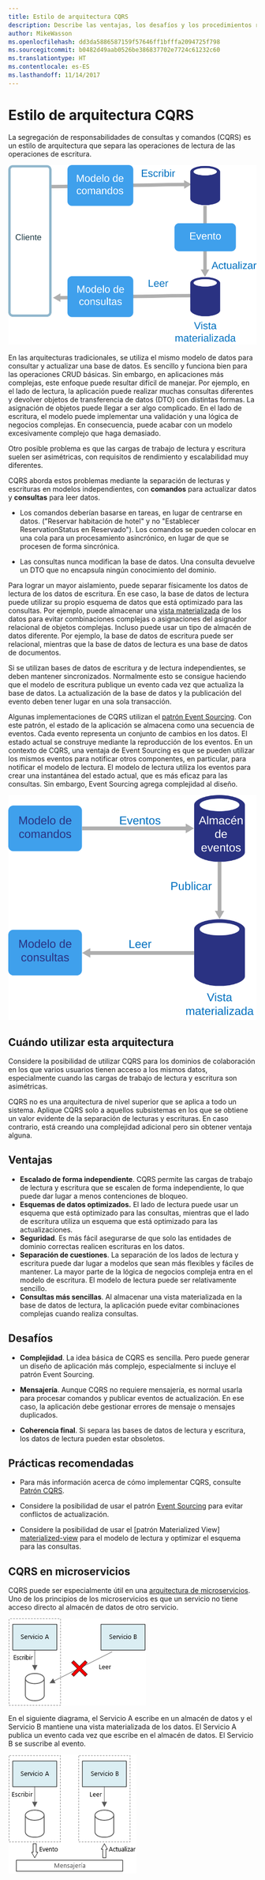 ```yaml
---
title: Estilo de arquitectura CQRS
description: Describe las ventajas, los desafíos y los procedimientos recomendados para las arquitecturas CQRS.
author: MikeWasson
ms.openlocfilehash: dd3da5886587159f57646ff1bfffa2094725f798
ms.sourcegitcommit: b0482d49aab0526be386837702e7724c61232c60
ms.translationtype: HT
ms.contentlocale: es-ES
ms.lasthandoff: 11/14/2017
---
```

# <a name="cqrs-architecture-style"></a>Estilo de arquitectura CQRS

La segregación de responsabilidades de consultas y comandos (CQRS) es un estilo de arquitectura que separa las operaciones de lectura de las operaciones de escritura. 

![](./images/cqrs-logical.svg)

En las arquitecturas tradicionales, se utiliza el mismo modelo de datos para consultar y actualizar una base de datos. Es sencillo y funciona bien para las operaciones CRUD básicas. Sin embargo, en aplicaciones más complejas, este enfoque puede resultar difícil de manejar. Por ejemplo, en el lado de lectura, la aplicación puede realizar muchas consultas diferentes y devolver objetos de transferencia de datos (DTO) con distintas formas. La asignación de objetos puede llegar a ser algo complicado. En el lado de escritura, el modelo puede implementar una validación y una lógica de negocios complejas. En consecuencia, puede acabar con un modelo excesivamente complejo que haga demasiado.

Otro posible problema es que las cargas de trabajo de lectura y escritura suelen ser asimétricas, con requisitos de rendimiento y escalabilidad muy diferentes. 

CQRS aborda estos problemas mediante la separación de lecturas y escrituras en modelos independientes, con **comandos** para actualizar datos y **consultas** para leer datos.

- Los comandos deberían basarse en tareas, en lugar de centrarse en datos. ("Reservar habitación de hotel" y no "Establecer ReservationStatus en Reservado"). Los comandos se pueden colocar en una cola para un procesamiento asincrónico, en lugar de que se procesen de forma sincrónica.

- Las consultas nunca modifican la base de datos. Una consulta devuelve un DTO que no encapsula ningún conocimiento del dominio.

Para lograr un mayor aislamiento, puede separar físicamente los datos de lectura de los datos de escritura. En ese caso, la base de datos de lectura puede utilizar su propio esquema de datos que está optimizado para las consultas. Por ejemplo, puede almacenar una [vista materializada][materialized-view] de los datos para evitar combinaciones complejas o asignaciones del asignador relacional de objetos complejas. Incluso puede usar un tipo de almacén de datos diferente. Por ejemplo, la base de datos de escritura puede ser relacional, mientras que la base de datos de lectura es una base de datos de documentos.

Si se utilizan bases de datos de escritura y de lectura independientes, se deben mantener sincronizados. Normalmente esto se consigue haciendo que el modelo de escritura publique un evento cada vez que actualiza la base de datos. La actualización de la base de datos y la publicación del evento deben tener lugar en una sola transacción. 

Algunas implementaciones de CQRS utilizan el [patrón Event Sourcing][event-sourcing]. Con este patrón, el estado de la aplicación se almacena como una secuencia de eventos. Cada evento representa un conjunto de cambios en los datos. El estado actual se construye mediante la reproducción de los eventos. En un contexto de CQRS, una ventaja de Event Sourcing es que se pueden utilizar los mismos eventos para notificar otros componentes, en particular, para notificar el modelo de lectura. El modelo de lectura utiliza los eventos para crear una instantánea del estado actual, que es más eficaz para las consultas. Sin embargo, Event Sourcing agrega complejidad al diseño.

![](./images/cqrs-events.svg)

## <a name="when-to-use-this-architecture"></a>Cuándo utilizar esta arquitectura

Considere la posibilidad de utilizar CQRS para los dominios de colaboración en los que varios usuarios tienen acceso a los mismos datos, especialmente cuando las cargas de trabajo de lectura y escritura son asimétricas.

CQRS no es una arquitectura de nivel superior que se aplica a todo un sistema. Aplique CQRS solo a aquellos subsistemas en los que se obtiene un valor evidente de la separación de lecturas y escrituras. En caso contrario, está creando una complejidad adicional pero sin obtener ventaja alguna.

## <a name="benefits"></a>Ventajas

- **Escalado de forma independiente**. CQRS permite las cargas de trabajo de lectura y escritura que se escalen de forma independiente, lo que puede dar lugar a menos contenciones de bloqueo.
- **Esquemas de datos optimizados.**  El lado de lectura puede usar un esquema que está optimizado para las consultas, mientras que el lado de escritura utiliza un esquema que está optimizado para las actualizaciones.  
- **Seguridad**. Es más fácil asegurarse de que solo las entidades de dominio correctas realicen escrituras en los datos.
- **Separación de cuestiones**. La separación de los lados de lectura y escritura puede dar lugar a modelos que sean más flexibles y fáciles de mantener. La mayor parte de la lógica de negocios compleja entra en el modelo de escritura. El modelo de lectura puede ser relativamente sencillo.
- **Consultas más sencillas**. Al almacenar una vista materializada en la base de datos de lectura, la aplicación puede evitar combinaciones complejas cuando realiza consultas.

## <a name="challenges"></a>Desafíos

- **Complejidad**. La idea básica de CQRS es sencilla. Pero puede generar un diseño de aplicación más complejo, especialmente si incluye el patrón Event Sourcing.

- **Mensajería**. Aunque CQRS no requiere mensajería, es normal usarla para procesar comandos y publicar eventos de actualización. En ese caso, la aplicación debe gestionar errores de mensaje o mensajes duplicados. 

- **Coherencia final**. Si separa las bases de datos de lectura y escritura, los datos de lectura pueden estar obsoletos. 

## <a name="best-practices"></a>Prácticas recomendadas

- Para más información acerca de cómo implementar CQRS, consulte [Patrón CQRS][cqrs-pattern].

- Considere la posibilidad de usar el patrón [Event Sourcing][event-sourcing] para evitar conflictos de actualización.

- Considere la posibilidad de usar el [patrón Materialized View] [materialized-view] para el modelo de lectura y optimizar el esquema para las consultas.

## <a name="cqrs-in-microservices"></a>CQRS en microservicios

CQRS puede ser especialmente útil en una [arquitectura de microservicios][microservices]. Uno de los principios de los microservicios es que un servicio no tiene acceso directo al almacén de datos de otro servicio.

![](./images/cqrs-microservices-wrong.png)

En el siguiente diagrama, el Servicio A escribe en un almacén de datos y el Servicio B mantiene una vista materializada de los datos. El Servicio A publica un evento cada vez que escribe en el almacén de datos. El Servicio B se suscribe al evento.

![](./images/cqrs-microservices-right.png)


<!-- links -->

[cqrs-pattern]: ../../patterns/cqrs.md
[event-sourcing]: ../../patterns/event-sourcing.md
[materialized-view]: ../../patterns/materialized-view.md
[microservices]: ./microservices.md
